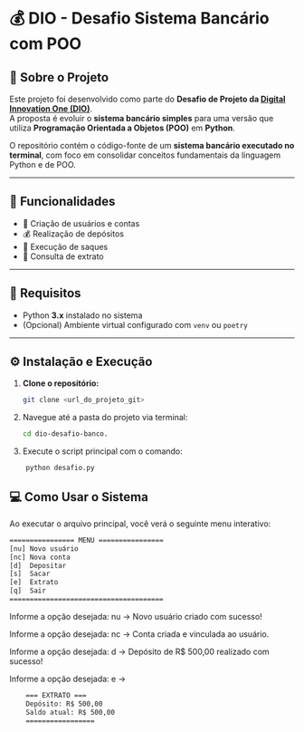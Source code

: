 # 💰 DIO - Desafio Sistema Bancário com POO

## 📘 Sobre o Projeto

Este projeto foi desenvolvido como parte do **Desafio de Projeto da [Digital Innovation One (DIO)](https://www.dio.me/)**.  
A proposta é evoluir o **sistema bancário simples** para uma versão que utiliza **Programação Orientada a Objetos (POO)** em **Python**.

O repositório contém o código-fonte de um **sistema bancário executado no terminal**, com foco em consolidar conceitos fundamentais da linguagem Python e de POO.

---

## 🚀 Funcionalidades

- 👤 Criação de usuários e contas  
- 💰 Realização de depósitos  
- 💸 Execução de saques  
- 📄 Consulta de extrato  

---

## 🧩 Requisitos

- Python **3.x** instalado no sistema  
- (Opcional) Ambiente virtual configurado com `venv` ou `poetry`

---

## ⚙️ Instalação e Execução

1. **Clone o repositório:**
    ```bash
    git clone <url_do_projeto_git>
    ```
2. Navegue até a pasta do projeto via terminal:
    ```bash
    cd dio-desafio-banco.
    ```
3. Execute o script principal com o comando:
```bash
    python desafio.py
```

## 💻 Como Usar o Sistema

Ao executar o arquivo principal, você verá o seguinte menu interativo:
```bash
================ MENU ================
[nu] Novo usuário
[nc] Nova conta
[d]  Depositar
[s]  Sacar
[e]  Extrato
[q]  Sair
======================================
```
Informe a opção desejada: nu
-> Novo usuário criado com sucesso!

Informe a opção desejada: nc
-> Conta criada e vinculada ao usuário.

Informe a opção desejada: d
-> Depósito de R$ 500,00 realizado com sucesso!

Informe a opção desejada: e
->  
```bash
    === EXTRATO ===
    Depósito: R$ 500,00
    Saldo atual: R$ 500,00
    =================
```
